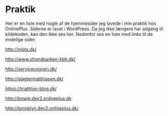 # Praktik
Her er en liste med nogle af de hjemmesider jeg lavede i min praktik hos OnlinePlus.
Siderne er lavet i WordPress.
Da jeg ikke længere har adgang til kildekoden, kan den ikke ses her. 
Nedenfor ses en liste med links til de endelige sider.

http://mbts.dk/ 

http://www.strandparken-kbh.dk/ 

http://servicevognen.dk/

http://slagtermatthiasen.dk/ 

https://triathlon-blog.dk/ 

http://bowie.dev2.onlineplus.dk 

http://brooklyn.dev2.onlineplus.dk/ 
